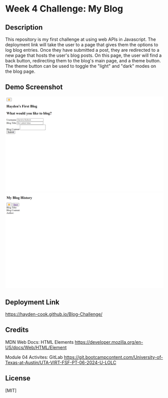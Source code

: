 # Week 4 Challenge: My Blog

## Description
This repository is my first challenge at using web APIs in Javascript. The deployment link will take the user to a page that gives them the options to log blog entries. Once they have submitted a post, they are redirected to a new page that hosts the user's blog posts. On this page, the user will find a back button, redirecting them to the blog's main page, and a theme button. The theme button can be used to toggle the "light" and "dark" modes on the blog page.

## Demo Screenshot
![Main Page Screenshot](https://github.com/Hayden-Cook/Blog-Challenge/blob/main/assets/images/Blog%20Main%20Page.png)
![Blog History](https://github.com/Hayden-Cook/Blog-Challenge/blob/main/assets/images/Blog%20History.png)

## Deployment Link
https://hayden-cook.github.io/Blog-Challenge/

## Credits
MDN Web Docs: HTML Elements
https://developer.mozilla.org/en-US/docs/Web/HTML/Element

Module 04 Activites: GitLab
https://git.bootcampcontent.com/University-of-Texas-at-Austin/UTA-VIRT-FSF-PT-06-2024-U-LOLC

## License
[MIT]
